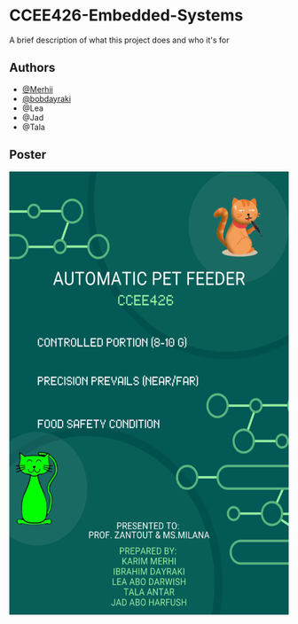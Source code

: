 
# CCEE426-Embedded-Systems

A brief description of what this project does and who it's for


## Authors

- [@Merhii](https://github.com/Merhii)
- [@bobdayraki](https://github.com/bobdayraki)
- @Lea
- @Jad
- @Tala


## Poster
<img src="https://github.com/Merhii/CCEE426-Embedded-Systems/blob/main/Automatic-Pet%20feeder%20Poster.png" alt="Pet Poster" width="800" height="800">



